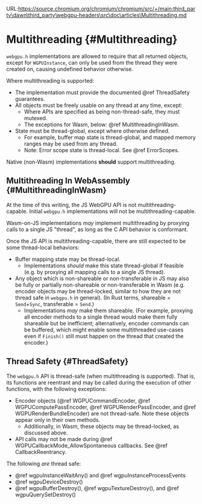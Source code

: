 URL:https://source.chromium.org/chromium/chromium/src/+/main:third_party\dawn\third_party\webgpu-headers\src\doc\articles\Multithreading.md
# Multithreading {#Multithreading}

`webgpu.h` implementations are allowed to require that all returned objects, except for `WGPUInstance`, can only be used from the thread they were created on, causing undefined behavior otherwise.

Where multithreading is supported:

- The implementation must provide the documented @ref ThreadSafety guarantees.
- All objects must be freely usable on any thread at any time, except:
    - Where APIs are specified as being non-thread-safe, they must mutexed.
    - The exceptions for Wasm, below: @ref MultithreadingInWasm.
- State must be thread-global, except where otherwise defined.
    - For example, buffer map state is thread-global, and mapped memory ranges may be used from any thread.
    - Note: Error scope state is thread-local. See @ref ErrorScopes.

Native (non-Wasm) implementations **should** support multithreading.

## Multithreading In WebAssembly {#MultithreadingInWasm}

At the time of this writing, the JS WebGPU API is not multithreading-capable.
Initial `webgpu.h` implementations will not be multithreading-capable.

Wasm-on-JS implementations *may* implement multithreading by proxying calls to a single JS "thread", as long as the C API behavior is conformant.

Once the JS API is multithreading-capable, there are still expected to be some thread-local behaviors:

- Buffer mapping state may be thread-local.
    - Implementations *should* make this state thread-global if feasible (e.g. by proxying all mapping calls to a single JS thread).
- Any object which is non-shareable or non-transferable in JS may also be fully or partially non-shareable or non-transferable in Wasm (e.g. encoder objects may be thread-locked, similar to how they are not thread safe in `webgpu.h` in general). (In Rust terms, shareable = `Send`+`Sync`, transferable = `Send`.)
    - Implementations *may* make them shareable. (For example, proxying all encoder methods to a single thread would make them fully shareable but be inefficient; alternatively, encoder commands can be buffered, which might enable some multithreaded use-cases even if `Finish()` still must happen on the thread that created the encoder.)

## Thread Safety {#ThreadSafety}

The `webgpu.h` API is thread-safe (when multithreading is supported). That is, its functions are reentrant and may be called during the execution of other functions, with the following exceptions:

- Encoder objects (@ref WGPUCommandEncoder, @ref WGPUComputePassEncoder, @ref WGPURenderPassEncoder, and @ref WGPURenderBundleEncoder) are not thread-safe. Note these objects appear only in their own methods.
    - Additionally, in Wasm, these objects may be thread-locked, as discussed above.
- API calls may not be made during @ref WGPUCallbackMode_AllowSpontaneous callbacks. See @ref CallbackReentrancy.

The following _are_ thread safe:

- @ref wgpuInstanceWaitAny() and @ref wgpuInstanceProcessEvents
- @ref wgpuDeviceDestroy()
- @ref wgpuBufferDestroy(), @ref wgpuTextureDestroy(), and @ref wgpuQuerySetDestroy()
